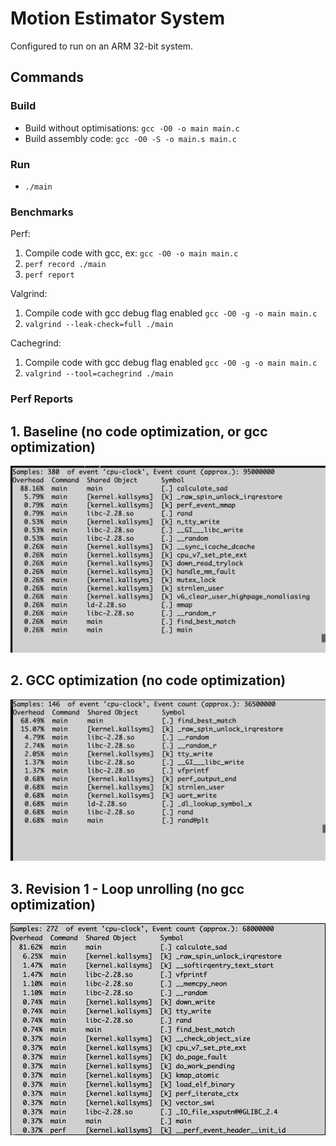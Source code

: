# Motion Estimator System

Configured to run on an ARM 32-bit system.

## Commands

### Build

- Build without optimisations: `gcc -O0 -o main main.c`
- Build assembly code: `gcc -O0 -S -o main.s main.c`

### Run

- `./main`

### Benchmarks

Perf:

1. Compile code with gcc, ex: `gcc -O0 -o main main.c`
2. `perf record ./main`
3. `perf report`

Valgrind:

1. Compile code with gcc debug flag enabled `gcc -O0 -g -o main main.c`
2. `valgrind --leak-check=full ./main`

Cachegrind:

1. Compile code with gcc debug flag enabled `gcc -O0 -g -o main main.c`
2. `valgrind --tool=cachegrind ./main`

### Perf Reports

## 1. Baseline (no code optimization, or gcc optimization)

![perf-baseline](./assets/perf-baseline.png)

## 2. GCC optimization (no code optimization)

![perf-gcc-opti-only.png](./assets/perf-gcc-opti-only.png)

## 3. Revision 1 - Loop unrolling (no gcc optimization)

![perf-rev1-loop-unrolling.png](./assets/perf-rev1-loop-unrolling.png)
